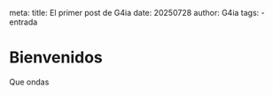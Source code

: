 meta:
  title: El primer post de G4ia
  date: 20250728
  author: G4ia
  tags:
    - entrada

# Bienvenidos

Que ondas
